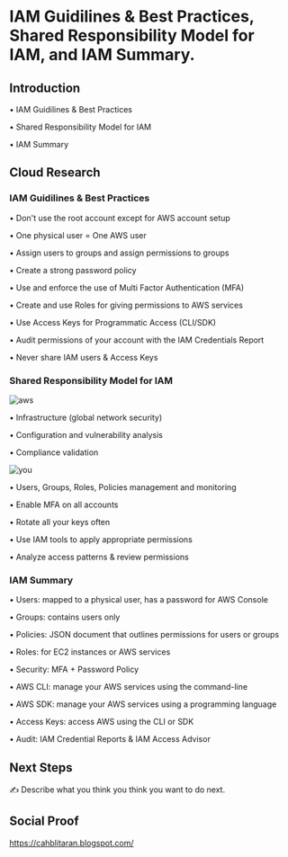 
# IAM Guidilines & Best Practices, Shared Responsibility Model for IAM, and  IAM Summary.


## Introduction

• IAM Guidilines & Best Practices 

• Shared Responsibility Model for IAM 

• IAM Summary

## Cloud Research


### IAM Guidilines & Best Practices 

• Don't use the root account except for AWS account setup

• One physical user = One AWS user

• Assign users to groups and assign permissions to groups

• Create a strong password policy

• Use and enforce the use of Multi Factor Authentication (MFA)

• Create and use Roles for giving permissions to AWS services

• Use Access Keys for Programmatic Access (CLI/SDK)

• Audit permissions of your account with the IAM Credentials Report

• Never share IAM users & Access Keys



### Shared Responsibility Model for IAM



![aws](https://user-images.githubusercontent.com/121140952/211448974-e036af0a-3682-4526-a538-2056005164d4.png)


• Infrastructure (global network security)

• Configuration and vulnerability analysis

• Compliance validation



![you](https://user-images.githubusercontent.com/121140952/211448997-d2e4f814-2511-4d46-80c2-968ce5661f2a.png)


• Users, Groups, Roles, Policies management and monitoring

• Enable MFA on all accounts

• Rotate all your keys often

• Use IAM tools to apply appropriate permissions

• Analyze access patterns & review permissions

### IAM Summary


• Users: mapped to a physical user, has a password for AWS Console

• Groups: contains users only

• Policies: JSON document that outlines permissions for users or groups

• Roles: for EC2 instances or AWS services

• Security: MFA + Password Policy

• AWS CLI: manage your AWS services using the command-line

• AWS SDK: manage your AWS services using a programming language

• Access Keys: access AWS using the CLI or SDK

• Audit: IAM Credential Reports & IAM Access Advisor



## Next Steps

✍️ Describe what you think you think you want to do next.

## Social Proof

https://cahblitaran.blogspot.com/
